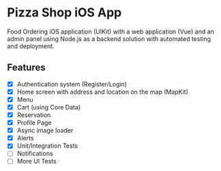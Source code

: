# Pizza Shop iOS App

Food Ordering iOS application (UIKit) with a web application (Vue) and an admin panel using Node.js as a backend solution with automated testing and deployment.

## Features

- [x] Authentication system (Register/Login)
- [x] Home screen with address and location on the map (MapKit)
- [x] Menu
- [x] Cart (using Core Data)
- [x] Reservation 
- [x] Profile Page
- [x] Async image loader
- [x] Alerts
- [x] Unit/Integration Tests
- [ ] Notifications
- [ ] More UI Tests
